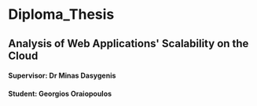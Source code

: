 # Diploma_Thesis
## Analysis of Web Applications' Scalability on the Cloud
#### Supervisor: Dr Minas Dasygenis
#### Student: Georgios Oraiopoulos
